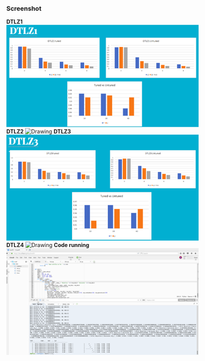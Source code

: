 


### Screenshot

**DTLZ1**
<img src="images/DTLZ1.png" alt="Drawing"/>
**DTLZ2**
<img src="images/DTLZ2.png" alt="Drawing"/>
**DTLZ3**
<img src="images/DTLZ3.png" alt="Drawing"/>
**DTLZ4**
<img src="images/DTLZ4.png" alt="Drawing"/>
**Code running**
<img src="images/screenshot.png" alt="Drawing"/>
